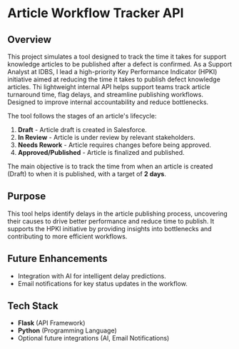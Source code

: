 # Article Workflow Tracker API

## Overview

This project simulates a tool designed to track the time it takes for support knowledge articles to be published after a defect is confirmed. As a Support Analyst at IDBS, I lead a high-priority Key Performance Indicator (HPKI) initiative aimed at reducing the time it takes to publish defect knowledge articles. Thi lightweight internal API helps support teams track article turnaround time, flag delays, and streamline publishing workflows. Designed to improve internal accountability and reduce bottlenecks.

The tool follows the stages of an article's lifecycle:
1. **Draft** - Article draft is created in Salesforce.
2. **In Review** - Article is under review by relevant stakeholders.
3. **Needs Rework** - Article requires changes before being approved.
4. **Approved/Published** - Article is finalized and published.

The main objective is to track the time from when an article is created (Draft) to when it is published, with a target of **2 days**.

## Purpose

This tool helps identify delays in the article publishing process, uncovering their causes to drive better performance and reduce time to publish. It supports the HPKI initiative by providing insights into bottlenecks and contributing to more efficient workflows.

## Future Enhancements

- Integration with AI for intelligent delay predictions.
- Email notifications for key status updates in the workflow.

## Tech Stack

- **Flask** (API Framework)
- **Python** (Programming Language)
- Optional future integrations (AI, Email Notifications)

